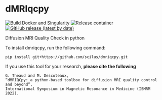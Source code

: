 # dMRIqcpy
[![Build Docker and Singularity](https://github.com/scilus/dmriqcpy/actions/workflows/main.yml/badge.svg)](https://github.com/scilus/dmriqcpy/actions/workflows/main.yml)
[![Release container](https://github.com/scilus/dmriqcpy/actions/workflows/release.yml/badge.svg)](https://github.com/scilus/dmriqcpy/actions/workflows/release.yml)
[![GitHub release (latest by date)](https://img.shields.io/github/v/release/scilus/dmriqcpy)](https://github.com/scilus/dmriqcpy/releases)

Diffusion MRI Quality Check in python

To install dmriqcpy, run the following command: 
```
pip install git+https://github.com/scilus/dmriqcpy.git
```

If you use this tool for your research, **please cite the following**

```
G. Theaud and M. Descoteaux,
“dMRIQCpy: a python-based toolbox for diffusion MRI quality control and beyond”,
International Symposium in Magnetic Resonance in Medicine (ISMRM 2022).
```
